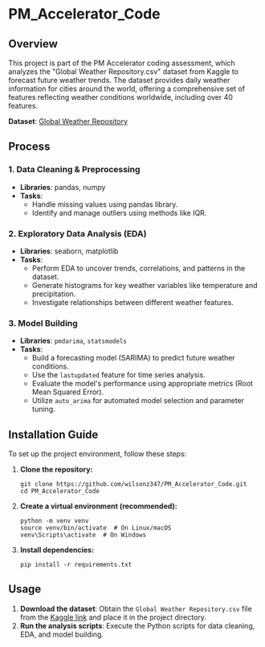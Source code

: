 # PM_Accelerator_Code

## Overview

This project is part of the PM Accelerator coding assessment, which analyzes the "Global Weather Repository.csv" dataset from Kaggle to forecast future weather trends. The dataset provides daily weather information for cities around the world, offering a comprehensive set of features reflecting weather conditions worldwide, including over 40 features.

**Dataset**: [Global Weather Repository](https://www.kaggle.com/datasets/nelgiriyewithana/global-weather-repository/data)

## Process
### 1. Data Cleaning & Preprocessing

*   **Libraries**: pandas, numpy
*   **Tasks**:
    *   Handle missing values using pandas library.
    *   Identify and manage outliers using methods like IQR.

### 2. Exploratory Data Analysis (EDA)

*   **Libraries**: seaborn, matplotlib
*   **Tasks**:
    *   Perform EDA to uncover trends, correlations, and patterns in the dataset.
    *   Generate histograms for key weather variables like temperature and precipitation.
    *   Investigate relationships between different weather features.

### 3. Model Building

*   **Libraries**: `pmdarima`, `statsmodels`
*   **Tasks**:
    *   Build a forecasting model (SARIMA) to predict future weather conditions.
    *   Use the `lastupdated` feature for time series analysis.
    *   Evaluate the model's performance using appropriate metrics (Root Mean Squared Error).
    *   Utilize `auto_arima` for automated model selection and parameter tuning.

## Installation Guide

To set up the project environment, follow these steps:

1.  **Clone the repository:**
    ```
    git clone https://github.com/wilsonz347/PM_Accelerator_Code.git
    cd PM_Accelerator_Code
    ```
2.  **Create a virtual environment (recommended):**
    ```
    python -m venv venv
    source venv/bin/activate  # On Linux/macOS
    venv\Scripts\activate  # On Windows
    ```
3.  **Install dependencies:**
    ```
    pip install -r requirements.txt
    ```


## Usage

1.  **Download the dataset**: Obtain the `Global Weather Repository.csv` file from the [Kaggle link](https://www.kaggle.com/datasets/nelgiriyewithana/global-weather-repository/data) and place it in the project directory.
2.  **Run the analysis scripts**: Execute the Python scripts for data cleaning, EDA, and model building.

